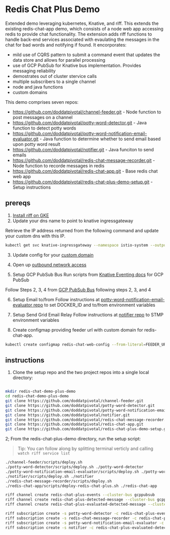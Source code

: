 # Redis Chat Plus Demo

Extended demo leveraging kubernetes, Knative, and riff.  This extends the existing redis-chat-app demo, which consists of a node web app accessing redis to provide chat functionality.  The extension adds riff functions to handle back-end services associated with evaulating the messages in the chat for bad words and notifying if found.  It encorporates:

* mild use of CQRS pattern to submit a command event that updates the data store and allows for parallel processing
* use of GCP PubSub for Knative bus implementation.  Provides messaging reliability
* demostrates out of cluster stervice calls
* multiple subscribers to a single channel
* node and java functions
* custom domains

This demo comprises seven repos:
*  https://github.com/doddatpivotal/channel-feeder.git - Node function to post messages on a channel
*  https://github.com/doddatpivotal/potty-word-detector.git - Java function to detect potty words
*  https://github.com/doddatpivotal/potty-word-notification-email-evaluator.git - Java function to determine whether to send email based upon potty word result
*  https://github.com/doddatpivotal/notifier.git - Java funciton to send emails
*  https://github.com/doddatpivotal/redis-chat-message-recorder.git - Node function to recorde messages in redis
*  https://github.com/doddatpivotal/redis-chat-app.git - Base redis chat web app
*  https://github.com/doddatpivotal/redis-chat-plus-demo-setup.git - Setup instructions

## prereqs

1. [Install riff on GKE](https://projectriff.io/docs/getting-started/gke/)
2. Update your dns name to point to knative ingressgateway

Retrieve the IP address returned from the following command and update your custom dns with this IP.
```bash
kubectl get svc knative-ingressgateway --namespace istio-system --output 'jsonpath={.status.loadBalancer.ingress[0].ip}'
```

3. Update config for your [custom domain](https://github.com/knative/docs/blob/master/serving/using-a-custom-domain.md)

4. Open up [outbound network access](https://github.com/knative/docs/blob/master/serving/outbound-network-access.md)

5. Setup GCP PubSub Bus
Run scripts from [Knative Eventing docs](https://github.com/knative/docs/tree/master/eventing) for GCP PubSub

Follow Steps 2, 3, 4 from [GCP PubSub Bus](https://github.com/knative/eventing/blob/master/config/buses/gcppubsub/README.md) following steps 2, 3, and 4

6. Setup Email to/from
Follow instructions at [potty-word-notification-email-evaluator repo](https://github.com/doddatpivotal/potty-word-notification-email-evaluator/blob/master/README.md) to set DOCKER_ID and to/from environment variables

7. Setup Send Grid Email Relay
Follow instructions at [notifier repo](https://github.com/doddatpivotal/notifier/blob/master/README.md) to  STMP environment variables

8. Create configmap providing feeder url with custom domain for redis-chat-app.
```bash
kubectl create configmap redis-chat-web-config --from-literal=FEEDER_URL="http://channel-feeder.default.<CUSTOM_DOMAIN>.com"
```

## instructions

1. Clone the setup repo and the two project repos into a single local directory:

```bash

mkdir redis-chat-demo-plus-demo
cd redis-chat-demo-plus-demo
git clone https://github.com/doddatpivotal/channel-feeder.git
git clone https://github.com/doddatpivotal/potty-word-detector.git
git clone https://github.com/doddatpivotal/potty-word-notification-email-evaluator.git
git clone https://github.com/doddatpivotal/notifier.git
git clone https://github.com/doddatpivotal/redis-chat-message-recorder.git
git clone https://github.com/doddatpivotal/redis-chat-app.git
git clone https://github.com/doddatpivotal/redis-chat-plus-demo-setup.git
```

2; From the redis-chat-plus-demo directory, run the setup script:

>Tip: You can follow along by splitting terminal verticly and calling `watch riff service list`

```bash
./channel-feeder/scripts/deploy.sh
./potty-word-detector/scripts/deploy.sh ./potty-word-detector
./potty-word-notification-email-evaluator/scripts/deploy.sh ./potty-word-notification-email-evaluator
./notifier/scripts/deploy.sh ./notifier
./redis-chat-message-recorder/scripts/deploy.sh
./redis-chat-app/scripts/deploy-redis-chat-plus.sh ./redis-chat-app

riff channel create redis-chat-plus-events --cluster-bus gcppubsub
riff channel create redis-chat-plus-detected-message --cluster-bus gcppubsub
riff channel create redis-chat-plus-evaluated-detected-message --cluster-bus gcppubsub

riff subscription create -s potty-word-detector -c redis-chat-plus-events -r redis-chat-plus-detected-message
riff subscription create -s redis-chat-message-recorder -c redis-chat-plus-events
riff subscription create -s potty-word-notification-email-evaluator -c redis-chat-plus-detected-message -r redis-chat-plus-evaluated-detected-message
riff subscription create -s notifier -c redis-chat-plus-evaluated-detected-message
```